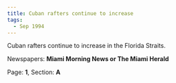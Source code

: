 ```yaml
---  
title: Cuban rafters continue to increase  
tags:  
  - Sep 1994  
---  
```

  
Cuban rafters continue to increase in the Florida Straits.  
  
Newspapers: **Miami Morning News or The Miami Herald**  
  
Page: **1**, Section: **A** 
